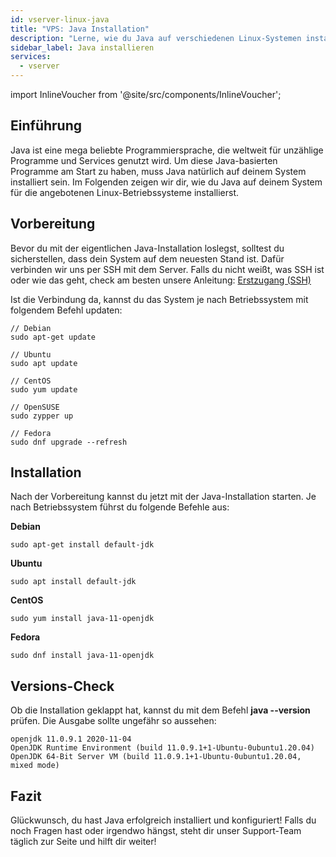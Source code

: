 ```yaml
---
id: vserver-linux-java
title: "VPS: Java Installation"
description: "Lerne, wie du Java auf verschiedenen Linux-Systemen installierst und konfigurierst, damit deine Programme smooth laufen → Jetzt mehr erfahren"
sidebar_label: Java installieren
services:
  - vserver
---
```


import InlineVoucher from '@site/src/components/InlineVoucher';

## Einführung

Java ist eine mega beliebte Programmiersprache, die weltweit für unzählige Programme und Services genutzt wird. Um diese Java-basierten Programme am Start zu haben, muss Java natürlich auf deinem System installiert sein. Im Folgenden zeigen wir dir, wie du Java auf deinem System für die angebotenen Linux-Betriebssysteme installierst.

<InlineVoucher />

## Vorbereitung

Bevor du mit der eigentlichen Java-Installation loslegst, solltest du sicherstellen, dass dein System auf dem neuesten Stand ist. Dafür verbinden wir uns per SSH mit dem Server. Falls du nicht weißt, was SSH ist oder wie das geht, check am besten unsere Anleitung: [Erstzugang (SSH)](vserver-linux-ssh.md)

Ist die Verbindung da, kannst du das System je nach Betriebssystem mit folgendem Befehl updaten:

```
// Debian
sudo apt-get update

// Ubuntu
sudo apt update

// CentOS
sudo yum update

// OpenSUSE
sudo zypper up

// Fedora
sudo dnf upgrade --refresh
```

## Installation

Nach der Vorbereitung kannst du jetzt mit der Java-Installation starten. Je nach Betriebssystem führst du folgende Befehle aus:

**Debian**

```
sudo apt-get install default-jdk
```

**Ubuntu**

```
sudo apt install default-jdk
```

**CentOS**

```
sudo yum install java-11-openjdk
```

**Fedora**

```
sudo dnf install java-11-openjdk
```

## Versions-Check

Ob die Installation geklappt hat, kannst du mit dem Befehl **java --version** prüfen. Die Ausgabe sollte ungefähr so aussehen:

```
openjdk 11.0.9.1 2020-11-04
OpenJDK Runtime Environment (build 11.0.9.1+1-Ubuntu-0ubuntu1.20.04)
OpenJDK 64-Bit Server VM (build 11.0.9.1+1-Ubuntu-0ubuntu1.20.04, mixed mode)
```

## Fazit

Glückwunsch, du hast Java erfolgreich installiert und konfiguriert! Falls du noch Fragen hast oder irgendwo hängst, steht dir unser Support-Team täglich zur Seite und hilft dir weiter!

<InlineVoucher />